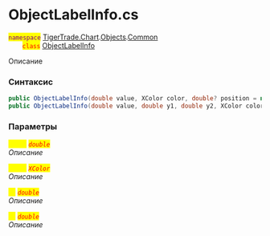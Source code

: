 
# ObjectLabelInfo.cs
<mark style="color:purple;">`namespace`</mark> [TigerTrade.Chart](../../../../../TigerTrade.Chart.md).[Objects](../../../../../TigerTrade.Chart/Objects.md).[Common](../../../../../TigerTrade.Chart/Objects/Common.md)  
&nbsp;&nbsp;&nbsp;&nbsp;&nbsp;&nbsp;&nbsp;<mark style="color:red;">`class`</mark> [ObjectLabelInfo](../../ObjectLabelInfo.cs.md)

Описание

### Синтаксис
```csharp
public ObjectLabelInfo(double value, XColor color, double? position = null)
public ObjectLabelInfo(double value, double y1, double y2, XColor color)
```

### Параметры  
<mark style="color:yellow;">`value`</mark> <mark style="color:red;">*`double`*</mark>  
 *Описание*  
  
<mark style="color:yellow;">`color`</mark> <mark style="color:red;">*`XColor`*</mark>  
 *Описание*  
  
<mark style="color:yellow;">`y1`</mark> <mark style="color:red;">*`double`*</mark>  
 *Описание*  
  
<mark style="color:yellow;">`y2`</mark> <mark style="color:red;">*`double`*</mark>  
 *Описание*  
  

                    
                    